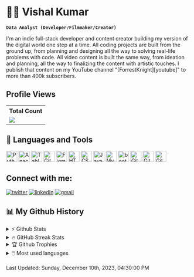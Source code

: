 # 🏄‍♂️ Vishal Kumar

**`Data Analyst (Developer/Filmmaker/Creator)`**

I'm an indie full-stack developer and content creator building my version of the digital world one step at a time. All coding projects are built from the ground up, from planning and designing all the way to solving real-life problems with code. All video content is built the same way, from ideation and planning, all the way to finalizing the content with artistic touches. I publish that content on my YouTube channel "[ForrestKnight][youtube]" to more than 400k subscribers.

## Profile Views

  <table>
    <tr>
      <th>Total Count</th>
    </tr>
    <tr>
      <td>
         <a href="https://github.com/vishaltalreja01"> <img src="https://komarev.com/ghpvc/?username=vishaltalreja01&style=for-the-badge&color=brightgreen"> </a>
      </td>
    </tr>
  </table>

## 🧰 Languages and Tools

<p>
  <img title="Python" width="30px" src="https://cdn.jsdelivr.net/gh/devicons/devicon/icons/python/python-original.svg" />
  <img title="Anaconda" width="30px" src="https://github.com/vishaltalreja01/vishaltalreja01/assets/85024054/e459280b-61f0-4ea8-bbe1-4197d138ab02">
  <img title="Tablue" width="30px" src="https://github.com/vishaltalreja01/vishaltalreja01/assets/85024054/d6c1538c-c6a5-40a3-9855-f8f22c4f1e8e">
  <img title="GitHub" width="30px" src="https://user-images.githubusercontent.com/3369400/139447912-e0f43f33-6d9f-45f8-be46-2df5bbc91289.png#gh-dark-mode-only" /> 
  <img title="Figma" width="30px" src="https://cdn.jsdelivr.net/gh/devicons/devicon/icons/figma/figma-original.svg" />
  <img title="HTML5" width="30px" src="https://cdn.jsdelivr.net/gh/devicons/devicon/icons/html5/html5-original.svg" />
  <img title="CSS3" width="30px" src="https://cdn.jsdelivr.net/gh/devicons/devicon/icons/css3/css3-original.svg" />
  <img title="JavaScript" width="30px" src="https://cdn.jsdelivr.net/gh/devicons/devicon/icons/javascript/javascript-original.svg" />
  <img title="MySQL" width="30px" src="https://cdn.jsdelivr.net/gh/devicons/devicon/icons/mysql/mysql-original.svg" />
  <img title="bootstrap" width="30px" src="https://img.icons8.com/color/48/000000/bootstrap.png"/>                    
  <img title="Git" width="30px" src="https://cdn.jsdelivr.net/gh/devicons/devicon/icons/git/git-original.svg" />
  <img title="GitHub" width="30px" src="https://user-images.githubusercontent.com/3369400/139448065-39a229ba-4b06-434b-bc67-616e2ed80c8f.png#gh-light-mode-only" />
  <img title="GitHub" width="30px" src="https://user-images.githubusercontent.com/3369400/139447912-e0f43f33-6d9f-45f8-be46-2df5bbc91289.png#gh-dark-mode-only" /> 
</p>

## Connect with me:

[![twitter](https://img.shields.io/badge/Twitter-1DA1F2?style=for-the-badge&logo=twitter&logoColor=white)](https://twitter.com/vishalktalreja)
[![linkedIn](https://img.shields.io/badge/LinkedIn-0077B5?style=for-the-badge&logo=linkedin&logoColor=white)](https://www.linkedin.com/in/vishalktalreja01/)
[![gmail](https://img.shields.io/badge/Gmail-D14836?style=for-the-badge&logo=gmail&logoColor=white)](mailto:vishaltalreja01@gmail.com)


## 📊 My Github History

<details>
  <summary>⚡ Github Stats</summary>
  <br>
  <img src="https://github-readme-stats.vercel.app/api?username=vishaltalreja01&show_icons=true&theme=gruvbox&hide_border=true" alt="Vishal's Github Stats" />
</details>


<details>
  <summary>🔥 GitHub Streak Stats</summary>
  <br>
  <img src="http://github-readme-streak-stats.herokuapp.com?user=vishaltalreja01&theme=gruvbox&hide_border=true" alt="Vishal's GitHub Streak Stats" />
</details>


<details>
  <summary>🏆 Github Trophies</summary>
  <br>
  <img src="https://github-profile-trophy.vercel.app/?username=vishaltalreja01&theme=nord" alt="Vishal's Github Activity Graph" />
</details>

<details>
  <summary>🖱️ Most used languages</summary>
  <br>
  <img src="https://github-readme-stats.vercel.app/api/top-langs?username=vishaltalreja01&show_icons=true&locale=en&layout=compact&theme=gruvbox&hide_border=true" alt="Vishal's Github Language Stats" />
</details>

<br>
<!--RECENT_ACTIVITY:last_update-->
Last Updated: Sunday, December 10th, 2023, 04:30:00 PM
<!--RECENT_ACTIVITY:last_update_end-->
